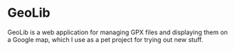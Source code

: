 GeoLib
======

GeoLib is a web application for managing GPX files and displaying them on a Google map, which I use as a pet project for trying out new stuff.
